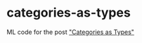 categories-as-types
===================

ML code for the post ["Categories as Types"](http://jeremykun.com/2013/05/04/categories-as-types/)

